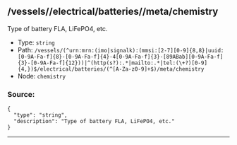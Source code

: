 ## /vessels/<RegExp>/electrical/batteries/<RegExp>/meta/chemistry

Type of battery FLA, LiFePO4, etc.

* Type: `string`
* Path: `/vessels/(^urn:mrn:(imo|signalk):(mmsi:[2-7][0-9]{8,8}|uuid:[0-9A-Fa-f]{8}-[0-9A-Fa-f]{4}-4[0-9A-Fa-f]{3}-[89ABab][0-9A-Fa-f]{3}-[0-9A-Fa-f]{12}))|^(http(s?):.*|mailto:.*|tel:(\+?)[0-9]{4,})$/electrical/batteries/(^[A-Za-z0-9]+$)/meta/chemistry`
* Node: `chemistry`

### Source:
```
{
  "type": "string",
  "description": "Type of battery FLA, LiFePO4, etc."
}
```

---

